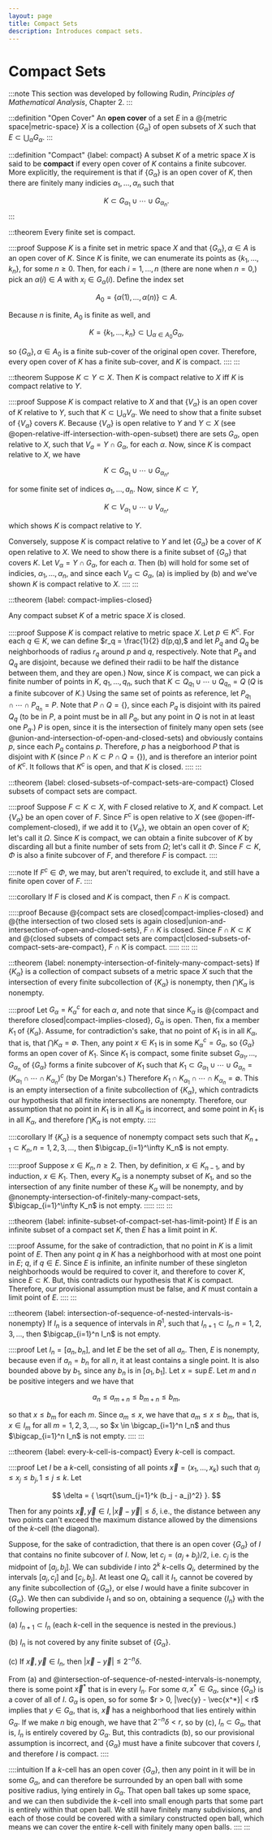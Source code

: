 ```yaml
---
layout: page
title: Compact Sets
description: Introduces compact sets.
---
```


# Compact Sets

:::note
This section was developed by following Rudin, *Principles of Mathematical Analysis*, Chapter 2.
:::

:::definition "Open Cover"
An **open cover** of a set $E$ in a @{metric space|metric-space} $X$ is a collection $\{G_\alpha\}$ of open subsets of $X$ such that $E \subset \bigcup_\alpha G_\alpha.$
:::

:::definition "Compact" {label: compact}
A subset $K$ of a metric space $X$ is said to be **compact** if every open cover of $K$ contains a finite subcover. More explicitly, the requirement is that if $\{G_\alpha\}$ is an open cover of $K,$ then there are finitely many indicies $\alpha_1, \dots, \alpha_n$ such that

$$ K \subset G_{\alpha_1} \cup \cdots \cup G_{\alpha_n}. $$
:::

:::theorem
Every finite set is compact.

::::proof
Suppose $K$ is a finite set in metric space $X$ and that $\{G_\alpha\}, \alpha \in A$ is an open cover of $K.$ Since $K$ is finite, we can enumerate its points as $\{k_1, \dots, k_n\},$ for some $n \geq 0.$ Then, for each $i = 1, \dots, n$ (there are none when $n = 0$,) pick an $\alpha(i) \in A$ with $x_i \in G_\alpha(i).$ Define the index set

$$ A_0 = \{\alpha(1), \dots, \alpha(n)\} \subset A. $$

Because $n$ is finite, $A_0$ is finite as well, and

$$ K = \{k_1, \dots, k_n\} \subset \bigcup_{\alpha \in A_0} G_\alpha, $$

so $\{G_\alpha\}, \alpha \in A_0$ is a finite sub-cover of the original open cover. Therefore, every open cover of $K$ has a finite sub-cover, and $K$ is compact.
::::
:::

:::theorem
Suppose $K \subset Y \subset X.$ Then $K$ is compact relative to $X$ iff $K$ is compact relative to $Y.$

::::proof
Suppose $K$ is compact relative to $X$ and that $\{V_\alpha\}$ is an open cover of $K$ relative to $Y,$ such that $K \subset \bigcup_\alpha V_\alpha.$ We need to show that a finite subset of $\{V_\alpha\}$ covers $K.$  Because $\{V_\alpha\}$ is open relative to $Y$ and $Y \subset X$ (see @open-relative-iff-intersection-with-open-subset) there are sets $G_\alpha,$ open relative to $X,$ such that $V_a = Y \cap G_\alpha,$ for each $\alpha.$ Now, since $K$ is compact relative to $X,$ we have

$$ K \subset G_{\alpha_1} \cup \cdots \cup G_{\alpha_n}, \tag{a} $$

for some finite set of indices $a_1, \dots, a_n.$ Now, since $K \subset Y,$

$$ K \subset V_{\alpha_1} \cup \cdots \cup V_{\alpha_n}, \tag{b} $$

which shows $K$ is compact relative to $Y.$

Conversely, suppose $K$ is compact relative to $Y$ and let $\{G_\alpha\}$ be a cover of $K$ open relative to $X.$ We need to show there is a finite subset of $\{G_\alpha\}$ that covers $K.$ Let $V_\alpha = Y \cap G_\alpha,$ for each $\alpha.$ Then (b) will hold for some set of indicies, $\alpha_1, \dots, \alpha_n,$ and since each $V_\alpha \subset G_\alpha,$ (a) is implied by (b) and we've shown $K$ is compact relative to $X.$
::::
:::

:::theorem {label: compact-implies-closed}

Any compact subset $K$ of a metric space $X$ is closed.

::::proof
Suppose $K$ is compact relative to metric space $X.$ Let $p \in K^c.$ For each $q \in K,$ we can define $r_q = \frac{1}{2} d(p,q),$ and let $P_q$ and $Q_q$ be neighborhoods of radius $r_q$ around $p$ and $q,$ respectively. Note that $P_q$ and $Q_q$ are disjoint, because we defined their radii to be half the distance between them, and they are open.) Now, since $K$ is compact, we can pick a finite number of points in $K,$ $q_1, \dots, q_n,$ such that $K \subset Q_{q_1} \cup \cdots \cup Q_{q_n} = Q$ ($Q$ is a finite subcover of $K.$) Using the same set of points as reference, let $P_{q_1} \cap \cdots \cap P_{q_n} = P.$ Note that $P \cap Q = \{\},$ since each $P_q$ is disjoint with its paired $Q_q$ (to be in $P$, a point must be in all $P_q,$ but any point in $Q$ is not in at least one $P_q.$) $P$ is open, since it is the intersection of finitely many open sets (see @union-and-intersection-of-open-and-closed-sets) and obviously contains $p,$ since each $P_q$ contains $p$. Therefore, $p$ has a neigborhood $P$ that is disjoint with $K$ (since $P \cap K \subset P \cap Q = \{\}$), and is therefore an interior point of $K^c.$ It follows that $K^c$ is open, and that $K$ is closed.
::::
:::

:::theorem {label: closed-subsets-of-compact-sets-are-compact}
Closed subsets of compact sets are compact.

::::proof
Suppose $F \subset K \subset X,$ with $F$ closed relative to $X,$ and $K$ compact. Let $\{V_\alpha\}$ be an open cover of $F.$ Since $F^c$ is open relative to $X$ (see @open-iff-complement-closed), if we add it to $\{V_\alpha\},$ we obtain an open cover of $K;$ let's call it $\Omega.$ Since $K$ is compact, we can obtain a finite subcover of $K$ by discarding all but a finite number of sets from $\Omega;$ let's call it $\Phi.$ Since $F \subset K,$ $\Phi$ is also a finite subcover of $F,$ and therefore $F$ is compact.
::::

::::note
If $F^c \in \Phi,$ we may, but aren't required, to exclude it, and still have a finite open cover of $F.$
::::

::::corollary
If $F$ is closed and $K$ is compact, then $F \cap K$ is compact.

:::::proof
Because @{compact sets are closed|compact-implies-closed} and @{the intersection of two closed sets is again closed|union-and-intersection-of-open-and-closed-sets}, $F \cap K$ is closed. Since $F \cap K \subset K$ and @{closed subsets of compact sets are compact|closed-subsets-of-compact-sets-are-compact}, $F \cap K$ is compact.
:::::
::::
:::

:::theorem {label: nonempty-intersection-of-finitely-many-compact-sets}
If $\{K_\alpha\}$ is a collection of compact subsets of a metric space $X$ such that the intersection of every finite subcollection of $\{K_\alpha\}$ is nonempty, then $\bigcap K_\alpha$ is nonempty.

::::proof
Let $G_\alpha = K_\alpha^c$ for each $\alpha,$ and note that since $K_\alpha$ is @{compact and therefore closed|compact-implies-closed}, $G_\alpha$ is open. Then, fix a member $K_1$ of $\{K_\alpha\}.$ Assume, for contradiction's sake, that no point of $K_1$ is in all $K_\alpha,$ that is, that $\bigcap K_\alpha = \emptyset.$ Then, any point $x \in K_1$ is in some $K_\alpha^c = G_\alpha,$ so $\{G_\alpha\}$ forms an open cover of $K_1.$ Since $K_1$ is compact, some finite subset $G_{\alpha_1}, \dots, G_{\alpha_n}$ of $\{G_\alpha\}$ forms a finite subcover of $K_1$ such that $K_1 \subset G_{\alpha_1} \cup \cdots \cup G_{\alpha_n} = \left ( K_{\alpha_1} \cap \cdots \cap K_{\alpha_n} \right )^c$ (by De Morgan's.) Therefore $K_1 \cap K_{\alpha_1} \cap \cdots \cap K_{\alpha_n} = \emptyset.$ This is an empty intersection of a finite subcollection of $\{K_\alpha\},$ which contradicts our hypothesis that all finite intersections are nonempty. Therefore, our assumption that no point in $K_1$ is in all $K_\alpha$ is incorrect, and some point in $K_1$ is in all $K_\alpha,$ and therefore $\bigcap K_\alpha$ is not empty.
::::

::::corollary
If $\{K_\alpha\}$ is a sequence of nonempty compact sets such that $K_{n+1} \subset K_n, n = 1, 2, 3, \dots,$ then $\bigcap_{i=1}^\infty K_n$ is not empty.

:::::proof
Suppose $x \in K_n, n \geq 2.$ Then, by definition, $x \in K_{n-1},$ and by induction, $x \in K_1.$ Then, every $K_\alpha$ is a nonempty subset of $K_1,$ and so the intersection of any finite number of these $K_\alpha$ will be nonempty, and by @nonempty-intersection-of-finitely-many-compact-sets, $\bigcap_{i=1}^\infty K_n$ is not empty.
:::::
::::
:::

:::theorem {label: infinite-subset-of-compact-set-has-limit-point}
If $E$ is an infinite subset of a compact set $K,$ then $E$ has a limit point in $K.$

::::proof
Assume, for the sake of contradiction, that no point in $K$ is a limit point of $E.$ Then any point $q$ in $K$ has a neighborhood with at most one point in $E;$ $q,$ if $q \in E.$ Since $E$ is infinite, an infinite number of these singleton neighborhoods would be required to cover it, and therefore to cover $K,$ since $E \subset K.$ But, this contradicts our hypothesis that $K$ is compact. Therefore, our provisional assumption must be false, and $K$ must contain a limit point of $E.$
::::
:::

:::theorem {label: intersection-of-sequence-of-nested-intervals-is-nonempty}
If ${I_n}$ is a sequence of intervals in $R^1,$ such that $I_{n+1} \subset I_n, n = 1,2,3,...,$ then $\bigcap_{i=1}^n I_n$ is not empty.

::::proof
Let $I_n = [a_n, b_n],$ and let $E$ be the set of all $a_n.$ Then, $E$ is nonempty, because even if $a_n = b_n$ for all $n,$ it at least contains a single point. It is also bounded above by $b_1,$ since any $b_n$ is in $[a_1, b_1].$ Let $x = \sup E.$ Let $m$ and $n$ be positive integers and we have that


$$ a_n \leq a_{m+n} \leq b_{m+n} \leq b_m, $$

so that $x \leq b_m$ for each $m.$ Since $a_m \leq x,$ we have that $a_m \leq x \leq b_m,$ that is, $x \in I_m$ for all $m = 1, 2, 3, \dots,$ so $x \in \bigcap_{i=1}^n I_n$ and thus $\bigcap_{i=1}^n I_n$ is not empty.
::::
:::

:::theorem {label: every-k-cell-is-compact}
Every $k$-cell is compact.

::::proof
Let $I$ be a $k$-cell, consisting of all points $\vec{x} = (x_1, \dots, x_k)$ such that $a_j \leq x_j \leq b_j, 1 \leq j \leq k.$ Let

$$ \delta = { \sqrt{\sum_{j=1}^k (b_j - a_j)^2}  }. $$

Then for any points $\vec{x}, \vec{y} \in I, |\vec{x} - \vec{y}| \leq \delta,$ i.e., the distance between any two points can't exceed the maximum distance allowed by the dimensions of the $k$-cell (the diagonal).

Suppose, for the sake of contradiction, that there is an open cover $\{G_\alpha\}$ of $I$ that contains no finite subcover of $I.$ Now, let $c_j = (a_j + b_j)/2,$ i.e. $c_j$ is the midpoint of $[a_j, b_j].$ We can subdivide $I$ into $2^k$ $k$-cells $Q_i,$ determined by the intervals $[a_j, c_j]$ and $[c_j, b_j].$ At least one $Q_i,$ call it $I_1,$ cannot be covered by any finite subcollection of $\{G_\alpha\},$ or else $I$ would have a finite subcover in $\{G_\alpha\}.$ We then can subdivide $I_1$ and so on, obtaining a sequence $\{I_n\}$ with the following properties:

(a) $I_{n+1} \subset I_{n}$ (each $k$-cell in the sequence is nested in the previous.)

(b) $I_n$ is not covered by any finite subset of $\{G_\alpha\}.$

(c) If $\vec{x}, \vec{y} \in I_n,$ then $|\vec{x} - \vec{y}| \leq 2^{-n} \delta.$

From (a) and @intersection-of-sequence-of-nested-intervals-is-nonempty, there is some point $\vec{x}^*$ that is in every $I_n.$ For some $\alpha, x^* \in G_\alpha,$ since $\{G_\alpha\}$ is a cover of all of $I.$ $G_\alpha$ is open, so for some $r > 0, |\vec{y} - \vec{x^*}| < r$ implies that $y \in G_\alpha,$ that is, $\vec{x}$ has a neighborhood that lies entirely within $G_\alpha.$ If we make $n$ big enough, we have that $2^{-n} \delta < r,$ so by (c), $I_n \subset G_\alpha,$ that is, $I_n$ is entirely covered by $G_\alpha.$ But, this contradicts (b), so our provisional assumption is incorrect, and $\{G_\alpha\}$ must have a finite subcover that covers $I,$ and therefore $I$ is compact.
::::

::::intuition
If a $k$-cell has an open cover $\{G_\alpha\}$, then any point in it will be in some $G_\alpha,$ and can therefore be surrounded by an open ball with some positive radius, lying entirely in $G_\alpha$. That open ball takes up some space, and we can then subdivide the $k$-cell into small enough parts that some part is entirely within that open ball. We still have finitely many subdivisions, and each of those could be covered with a similary constructed open ball, which means we can cover the entire $k$-cell with finitely many open balls.
::::
:::
